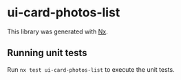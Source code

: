 # ui-card-photos-list

This library was generated with [Nx](https://nx.dev).

## Running unit tests

Run `nx test ui-card-photos-list` to execute the unit tests.
